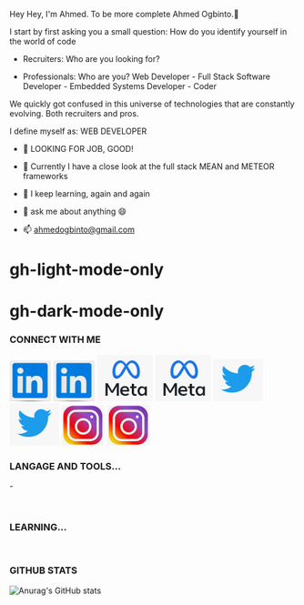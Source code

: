 Hey Hey, I'm Ahmed. To be more complete Ahmed Ogbinto.👋

I start by first asking you a small question: How do you identify yourself in the world of code

- Recruiters: Who are you looking for?

- Professionals: Who are you? Web Developer - Full Stack Software Developer - Embedded Systems Developer - Coder

We quickly got confused in this universe of technologies that are constantly evolving. Both recruiters and pros.

I define myself as: WEB DEVELOPER                      

                                                                                              
- 🔭  LOOKING FOR JOB, GOOD!                                                           
                                                                     
- 🌱 Currently I have a close look at the full stack MEAN and METEOR frameworks

- 🤔 I keep learning, again and again

- 💬 ask me about anything 😄

- 📫 ahmedogbinto@gmail.com

# gh-light-mode-only
# gh-dark-mode-only

### CONNECT WITH ME
[![img_contact](./img/linkedn.PNG)](https://www.linkedin.com/in/ahmed-ogbinto-880002103/#gh-light-mode-only)
[![img_contact](./img/linkedn.PNG)](https://www.linkedin.com/in/ahmed-ogbinto-880002103/#gh-dark-mode-only)
[![img_contact](./img/meta.PNG)](https://www.facebook.com/ahmed.ogbinto/#gh-light-mode-only)
[![img_contact](./img/meta.PNG)](https://www.facebook.com/ahmed.ogbinto/#gh-dark-mode-only)
[![img_contact](./img/twitter.PNG)](https://www.twitter.com/AOgbinto/#gh-light-mode-only)
[![img_contact](./img/twitter.PNG)](https://www.twitter.com/AOgbinto/#gh-dark-mode-only)
[![img_contact](./img/instagram.PNG)](https://www.instagram.com/ahmed_ogbinto/#gh-light-mode-only)
[![img_contact](./img/instagram.PNG)](https://www.instagram.com/ahmed_ogbinto/#gh-dark-mode-only)

### LANGAGE AND TOOLS...<br />
<img  align="left" alt="" width="25px" src="https://cdn.jsdelivr.net/gh/devicons/devicon/icons/java/java-original.svg" style="padding-right: 11px;"/> - 

<img align="left" alt="" width="25px" src="https://cdn.jsdelivr.net/gh/devicons/devicon/icons/vscode/vscode-original.svg" style="padding-right: 11px;" />
<img align="left" alt="" width="25px" src="https://cdn.jsdelivr.net/gh/devicons/devicon/icons/git/git-original.svg" style="padding-right: 11px;"/>
<img align="left" alt="" width="25px" src="https://cdn.jsdelivr.net/gh/devicons/devicon/icons/html5/html5-original.svg" style="padding-right: 11px;" />
<img align="left" alt="" width="25px" src="https://cdn.jsdelivr.net/gh/devicons/devicon/icons/css3/css3-original.svg" style="padding-right: 11px;"/>
<img align="left" alt="" width="25px" src="https://cdn.jsdelivr.net/gh/devicons/devicon/icons/javascript/javascript-original.svg" style="padding-right: 11px;" />
<img align="left" alt="" width="25px" src="https://cdn.jsdelivr.net/gh/devicons/devicon/icons/jquery/jquery-original.svg" style="padding-right: 11px;"/>
<img align="left" alt="" width="25px" src="https://cdn.jsdelivr.net/gh/devicons/devicon/icons/bootstrap/bootstrap-original.svg" style="padding-right: 11px;"/>
<img align="left" alt="" width="25px" src="https://cdn.jsdelivr.net/gh/devicons/devicon/icons/php/php-original.svg" style="padding-right: 11px;"/>
<img align="left" alt="" width="25px" src="https://cdn.jsdelivr.net/gh/devicons/devicon/icons/mysql/mysql-original.svg" style="padding-right: 11px;"/>
<img align="left" alt="" width="25px" src="https://cdn.jsdelivr.net/gh/devicons/devicon/icons/wordpress/wordpress-original.svg" style="padding-right: 11px;" /> <br />

### LEARNING...<br />
<img align="left" alt="" width="25px" src="https://cdn.jsdelivr.net/gh/devicons/devicon/icons/angularjs/angularjs-original.svg" style="padding-right: 11px;"/>
<img align="left" alt="" width="25px" src="https://cdn.jsdelivr.net/gh/devicons/devicon/icons/react/react-original.svg" style="padding-right: 11px;"/>
<img align="left" alt="" width="25px" src="https://cdn.jsdelivr.net/gh/devicons/devicon/icons/vuejs/vuejs-original.svg" style="padding-right: 11px;"/>
<img align="left" alt="" width="25px" src="https://cdn.jsdelivr.net/gh/devicons/devicon/icons/nodejs/nodejs-original.svg" style="padding-right: 11px;" />
<img align="left" alt="" width="25px" src="https://cdn.jsdelivr.net/gh/devicons/devicon/icons/meteor/meteor-original.svg" style="padding-right: 11px;"/> <br />

### GITHUB STATS <br />
![Anurag's GitHub stats](https://github-readme-stats.vercel.app/api?username=Ahmedogbinto&count_private=true)
    



